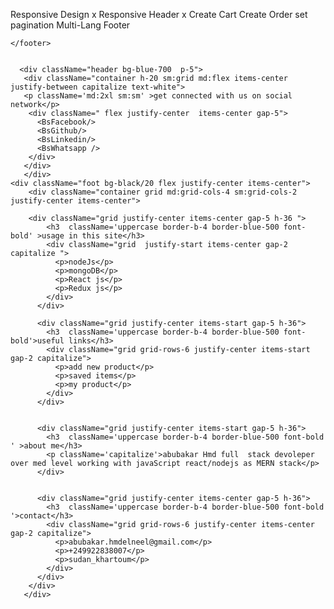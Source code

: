 Responsive Design x
Responsive Header x
Create Cart 
Create Order
set pagination
Multi-Lang
Footer

   <footer className='p-4 bg-white sm:p-6 '>
      
    </footer>

  
      <div className="header bg-blue-700  p-5">
       <div className="container h-20 sm:grid md:flex items-center justify-between capitalize text-white">
       <p className='md:2xl sm:sm' >get connected with us on social network</p>
        <div className=" flex justify-center  items-center gap-5">
          <BsFacebook/>
          <BsGithub/>
          <BsLinkedin/>
          <BsWhatsapp />  
        </div>
       </div>
       </div>
    <div className="foot bg-black/20 flex justify-center items-center">
        <div className="container grid md:grid-cols-4 sm:grid-cols-2 justify-center items-center">

        <div className="grid justify-center items-center gap-5 h-36 ">
            <h3  className='uppercase border-b-4 border-blue-500 font-bold' >usage in this site</h3>
            <div className="grid  justify-start items-center gap-2 capitalize ">
              <p>nodeJs</p>
              <p>mongoDB</p>
              <p>React js</p>
              <p>Redux js</p>
            </div>
          </div>

          <div className="grid justify-center items-start gap-5 h-36">
            <h3  className='uppercase border-b-4 border-blue-500 font-bold'>useful links</h3>
            <div className="grid grid-rows-6 justify-center items-start gap-2 capitalize">
              <p>add new product</p>
              <p>saved items</p>
              <p>my product</p>
            </div>
          </div>


          <div className="grid justify-center items-start gap-5 h-36">
            <h3  className='uppercase border-b-4 border-blue-500 font-bold   ' >about me</h3>
            <p className='capitalize'>abubakar Hmd full  stack devoleper over med level working with javaScript react/nodejs as MERN stack</p>
          </div>
      

          <div className="grid justify-center items-center gap-5 h-36">
            <h3  className='uppercase border-b-4 border-blue-500 font-bold '>contact</h3>
            <div className="grid grid-rows-6 justify-center items-center gap-2 capitalize">
              <p>abubakar.hmdelneel@gmail.com</p>
              <p>+249922838007</p>
              <p>sudan_khartoum</p>
            </div>
          </div>
        </div>
       </div>